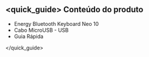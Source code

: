 ## <quick_guide> Conteúdo do produto

* Energy Bluetooth Keyboard Neo 10
* Cabo MicroUSB - USB 
* Guia Rápida 


</quick_guide>
